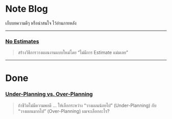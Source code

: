 # Note Blog
เก็บบทความดีๆ หรือน่าสนใจ ไว้อ่านภายหลัง

---

### [No Estimates](https://medium.com/agile-development-in-thai/no-estimates-77d63ff36b75)
> สร้างวิธีการวางแผนงานแบบใหม่โดย “ไม่มีการ Estimate แม่มเลย”

---

# Done

### [Under-Planning vs. Over-Planning](https://medium.com/pure-project-management/under-planning-vs-over-planning-5e04b0bfd446)
> ถ้าชีวิตไม่มีความพอดี … ให้เลือกระหว่าง “วางแผนน้อยไป” (Under-Planning) กับ “วางแผนมากไป” (Over-Planning) ผมจะเลือกอะไร?




